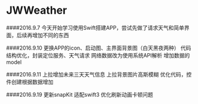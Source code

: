# JWWeather

####2016.9.7
今天开始学习使用Swift搭建APP，尝试先做了请求天气和简单界面，后续再增加不同的东西

####2016.9.10
更换APP的icon、启动图、主界面背景图（白天黑夜两种）
代码结构优化，封装定位服务、天气请求
网络数据改为使用系统API解析
增加数据的model

####2016.9.11
上拉增加未来三天天气信息
上拉背景图片高斯模糊
优化代码，控件创建根据数据增加

####2016.9.19
更新snapKit
适配swift3
优化刷新动画卡顿问题
